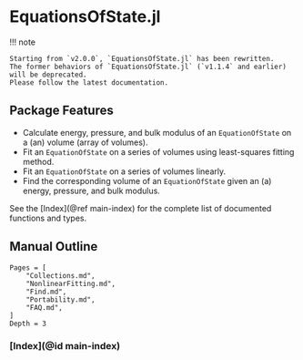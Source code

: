 # EquationsOfState.jl

!!! note

    Starting from `v2.0.0`, `EquationsOfState.jl` has been rewritten.
    The former behaviors of `EquationsOfState.jl` (`v1.1.4` and earlier) will be deprecated.
    Please follow the latest documentation.

## Package Features

- Calculate energy, pressure, and bulk modulus of an `EquationOfState` on a (an)
  volume (array of volumes).
- Fit an `EquationOfState` on a series of volumes using least-squares fitting
  method.
- Fit an `EquationOfState` on a series of volumes linearly.
- Find the corresponding volume of an `EquationOfState` given an (a) energy,
  pressure, and bulk modulus.

See the [Index](@ref main-index) for the complete list of documented functions
and types.

## Manual Outline

```@contents
Pages = [
    "Collections.md",
    "NonlinearFitting.md",
    "Find.md",
    "Portability.md",
    "FAQ.md",
]
Depth = 3
```

### [Index](@id main-index)

```@index

```
